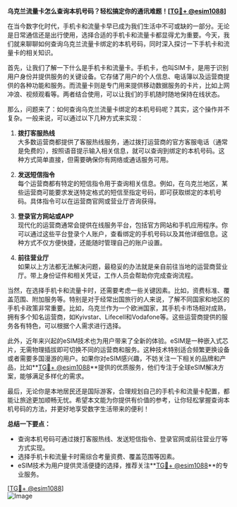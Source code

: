 **乌克兰流量卡怎么查询本机号码？轻松搞定你的通讯难题！[[TG💪+ @esim1088](https://t.me/s/esim1088)]**

在当今数字化时代，手机卡和流量卡早已成为我们生活中不可或缺的一部分。无论是日常通信还是出行使用，选择合适的手机卡和流量卡都显得尤为重要。今天，我们就来聊聊如何查询乌克兰流量卡绑定的本机号码，同时深入探讨一下手机卡和流量卡的相关知识。

首先，让我们了解一下什么是手机卡和流量卡。手机卡，也叫SIM卡，是用于识别用户身份并提供服务的关键设备。它存储了用户的个人信息、电话簿以及运营商提供的各种功能和服务。而流量卡则是专门用来提供移动数据服务的卡片，比如上网冲浪、视频观看等。两者结合使用，可以让我们的手机随时随地保持在线状态。

那么，问题来了：如何查询乌克兰流量卡绑定的本机号码呢？其实，这个操作并不复杂。一般来说，可以通过以下几种方式来实现：

1. **拨打客服热线**  
   大多数运营商都提供了客服热线服务，通过拨打运营商的官方客服电话（通常是免费的），按照语音提示输入相关信息，就可以查询到绑定的本机号码。这种方式简单直接，但需要确保你有网络或通话服务可用。

2. **发送短信指令**  
   每个运营商都有特定的短信指令用于查询相关信息。例如，在乌克兰地区，某些运营商可能要求发送特定格式的短信至指定号码，即可获取绑定的本机号码。具体指令可以在运营商官网或营业厅咨询获得。

3. **登录官方网站或APP**  
   现代化的运营商通常会提供在线服务平台，包括官方网站和手机应用程序。你可以通过这些平台登录个人账户，查看绑定的手机号码以及其他详细信息。这种方式不仅方便快捷，还能随时管理自己的账户设置。

4. **前往营业厅**  
   如果以上方法都无法解决问题，最稳妥的办法就是亲自前往当地的运营商营业厅。带上身份证件和相关凭证，工作人员会帮助你完成查询流程。

当然，在选择手机卡和流量卡时，还需要考虑一些关键因素。比如，资费标准、覆盖范围、附加服务等。特别是对于经常出国旅行的人来说，了解不同国家和地区的手机卡政策非常重要。比如，乌克兰作为一个欧洲国家，其手机卡市场相对成熟，拥有多个知名运营商，如Kyivstar、Lifecell和Vodafone等。这些运营商提供的服务各有特色，可以根据个人需求进行选择。

此外，近年来兴起的eSIM技术也为用户带来了全新的体验。eSIM是一种嵌入式芯片，无需物理插拔即可切换不同的运营商和服务。这种技术特别适合频繁更换设备或者需要多国漫游的用户。如果你对eSIM感兴趣，不妨关注一下相关的品牌和产品，比如**[TG💪+ @esim1088](https://t.me/s/esim1088)**提供的优质服务，他们专注于全球eSIM解决方案，能够满足多样化的需求。

最后，无论你是本地居民还是国际游客，合理规划自己的手机卡和流量卡配置，都能让旅途更加顺畅无忧。希望本文能为你提供有价值的参考，让你轻松掌握查询本机号码的方法，并更好地享受数字生活带来的便利！

**总结一下要点：**  
- 查询本机号码可通过拨打客服热线、发送短信指令、登录官网或前往营业厅等方式实现。  
- 选择手机卡和流量卡时需综合考量资费、覆盖范围等因素。  
- eSIM技术为用户提供灵活便捷的选择，推荐关注**[TG💪+ @esim1088](https://t.me/s/esim1088)**的专业服务。

[[TG💪+ @esim1088](https://t.me/s/esim1088)]  
![Image](https://i.postimg.cc/4NQfJmqS/Snipaste-2025-05-13-00-14-12.png)